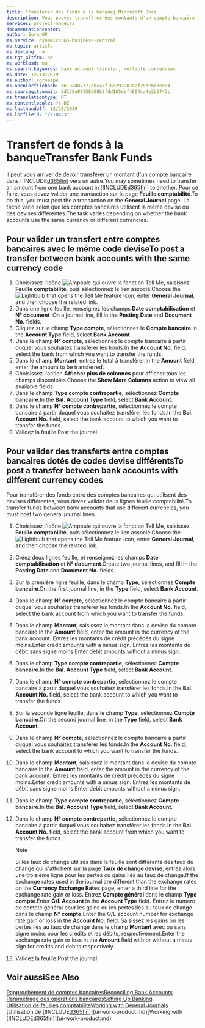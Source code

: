 ```yaml
---
title: Transférer des fonds à la banque| Microsoft Docs
description: Vous pouvez transférer des montants d'un compte bancaire à un autre, y compris dans différentes devises, en validant la transaction dans la feuille comptabilité.
services: project-madeira
documentationcenter: ''
author: SorenGP
ms.service: dynamics365-business-central
ms.topic: article
ms.devlang: na
ms.tgt_pltfrm: na
ms.workload: na
ms.search.keywords: bank account transfer, multiple currencies
ms.date: 12/13/2019
ms.author: sgroespe
ms.openlocfilehash: 3618ad87377ebc47f183292207d2f25dc6c3ed34
ms.sourcegitcommit: 3d128a00358668b3fdd105ebf4604ca4e2b6743c
ms.translationtype: HT
ms.contentlocale: fr-BE
ms.lasthandoff: 12/20/2019
ms.locfileid: "2910433"
---
```

# <a name="transfer-bank-funds"></a><span data-ttu-id="2938f-103">Transfert de fonds à la banque</span><span class="sxs-lookup"><span data-stu-id="2938f-103">Transfer Bank Funds</span></span>
<span data-ttu-id="2938f-104">Il peut vous arriver de devoir transférer un montant d'un compte bancaire dans [!INCLUDE[d365fin](includes/d365fin_md.md)] vers un autre.</span><span class="sxs-lookup"><span data-stu-id="2938f-104">You may sometimes need to transfer an amount from one bank account in [!INCLUDE[d365fin](includes/d365fin_md.md)] to another.</span></span> <span data-ttu-id="2938f-105">Pour ce faire, vous devez valider une transaction sur la page **Feuille comptabilité**.</span><span class="sxs-lookup"><span data-stu-id="2938f-105">To do this, you must post the a transaction on the **General Journal** page.</span></span> <span data-ttu-id="2938f-106">La tâche varie selon que les comptes bancaires utilisent la même devise ou des devises différentes.</span><span class="sxs-lookup"><span data-stu-id="2938f-106">The task varies depending on whether the bank accounts use the same currency or different currencies.</span></span>

## <a name="to-post-a-transfer-between-bank-accounts-with-the-same-currency-code"></a><span data-ttu-id="2938f-107">Pour valider un transfert entre comptes bancaires avec le même code devise</span><span class="sxs-lookup"><span data-stu-id="2938f-107">To post a transfer between bank accounts with the same currency code</span></span>
1. <span data-ttu-id="2938f-108">Choisissez l'icône ![Ampoule qui ouvre la fonction Tell Me](media/ui-search/search_small.png "Dites-moi ce que vous voulez faire"), saisissez **Feuille comptabilité**, puis sélectionnez le lien associé.</span><span class="sxs-lookup"><span data-stu-id="2938f-108">Choose the ![Lightbulb that opens the Tell Me feature](media/ui-search/search_small.png "Tell me what you want to do") icon, enter **General Journal**, and then choose the related link.</span></span>
2. <span data-ttu-id="2938f-109">Dans une ligne feuille, renseignez les champs **Date comptabilisation** et **N° document** .</span><span class="sxs-lookup"><span data-stu-id="2938f-109">On a journal line, fill in the **Posting Date** and **Document No.** fields.</span></span>
3. <span data-ttu-id="2938f-110">Cliquez sur le champ **Type compte**, sélectionnez le **Compte bancaire**.</span><span class="sxs-lookup"><span data-stu-id="2938f-110">In the **Account Type** field, select **Bank Account**.</span></span>
4. <span data-ttu-id="2938f-111">Dans le champ **N° compte**, sélectionnez le compte bancaire à partir duquel vous souhaitez transférer les fonds.</span><span class="sxs-lookup"><span data-stu-id="2938f-111">In the **Account No.** field, select the bank from which you want to transfer the funds.</span></span>
5. <span data-ttu-id="2938f-112">Dans le champ **Montant**, entrez le total à transférer.</span><span class="sxs-lookup"><span data-stu-id="2938f-112">In the **Amount** field, enter the amount to be transferred.</span></span>
6. <span data-ttu-id="2938f-113">Choisissez l'action **Afficher plus de colonnes** pour afficher tous les champs disponibles.</span><span class="sxs-lookup"><span data-stu-id="2938f-113">Choose the **Show More Columns** action to view all available fields.</span></span>
7. <span data-ttu-id="2938f-114">Dans le champ **Type compte contrepartie**, sélectionnez **Compte bancaire**.</span><span class="sxs-lookup"><span data-stu-id="2938f-114">In the **Bal. Account Type** field, select **Bank Account**.</span></span>
8. <span data-ttu-id="2938f-115">Dans le champ **N° compte contrepartie**, sélectionnez le compte bancaire à partir duquel vous souhaitez transférer les fonds.</span><span class="sxs-lookup"><span data-stu-id="2938f-115">In the **Bal. Account No.** field, select the bank account to which you want to transfer the funds.</span></span>
9. <span data-ttu-id="2938f-116">Validez la feuille.</span><span class="sxs-lookup"><span data-stu-id="2938f-116">Post the journal.</span></span>

## <a name="to-post-a-transfer-between-bank-accounts-with-different-currency-codes"></a><span data-ttu-id="2938f-117">Pour valider des transferts entre comptes bancaires dotés de codes devise différents</span><span class="sxs-lookup"><span data-stu-id="2938f-117">To post a transfer between bank accounts with different currency codes</span></span>
<span data-ttu-id="2938f-118">Pour transférer des fonds entre des comptes bancaires qui utilisent des devises différentes, vous devez valider deux lignes feuille comptabilité.</span><span class="sxs-lookup"><span data-stu-id="2938f-118">To transfer funds between bank accounts that use different currencies, you must post two general journal lines.</span></span>

1. <span data-ttu-id="2938f-119">Choisissez l'icône ![Ampoule qui ouvre la fonction Tell Me](media/ui-search/search_small.png "Dites-moi ce que vous voulez faire"), saisissez **Feuille comptabilité**, puis sélectionnez le lien associé.</span><span class="sxs-lookup"><span data-stu-id="2938f-119">Choose the ![Lightbulb that opens the Tell Me feature](media/ui-search/search_small.png "Tell me what you want to do") icon, enter **General Journal**, and then choose the related link.</span></span>
2. <span data-ttu-id="2938f-120">Créez deux lignes feuille, et renseignez les champs **Date comptabilisation** et **N° document**.</span><span class="sxs-lookup"><span data-stu-id="2938f-120">Create two journal lines, and fill in the **Posting Date** and **Document No.** fields.</span></span>
3. <span data-ttu-id="2938f-121">Sur la première ligne feuille, dans le champ **Type**, sélectionnez **Compte bancaire**.</span><span class="sxs-lookup"><span data-stu-id="2938f-121">On the first journal line, in the **Type** field, select **Bank Account**.</span></span>
4. <span data-ttu-id="2938f-122">Dans le champ **N° compte**, sélectionnez le compte bancaire à partir duquel vous souhaitez transférer les fonds.</span><span class="sxs-lookup"><span data-stu-id="2938f-122">In the **Account No.** field, select the bank account from which you want to transfer the funds.</span></span>
5. <span data-ttu-id="2938f-123">Dans le champ **Montant**, saisissez le montant dans la devise du compte bancaire.</span><span class="sxs-lookup"><span data-stu-id="2938f-123">In the **Amount** field, enter the amount in the currency of the bank account.</span></span> <span data-ttu-id="2938f-124">Entrez les montants de crédit précédés du signe moins.</span><span class="sxs-lookup"><span data-stu-id="2938f-124">Enter credit amounts with a minus sign.</span></span> <span data-ttu-id="2938f-125">Entrez les montants de débit sans signe moins.</span><span class="sxs-lookup"><span data-stu-id="2938f-125">Enter debit amounts without a minus sign.</span></span>
6. <span data-ttu-id="2938f-126">Dans le champ **Type compte contrepartie**, sélectionnez **Compte bancaire**.</span><span class="sxs-lookup"><span data-stu-id="2938f-126">In the **Bal. Account Type** field, select **Bank Account**.</span></span>
7. <span data-ttu-id="2938f-127">Dans le champ **N° compte contrepartie**, sélectionnez le compte bancaire à partir duquel vous souhaitez transférer les fonds.</span><span class="sxs-lookup"><span data-stu-id="2938f-127">In the **Bal. Account No.** field, select the bank account to which you want to transfer the funds.</span></span>
8. <span data-ttu-id="2938f-128">Sur la seconde ligne feuille, dans le champ **Type**, sélectionnez **Compte bancaire**.</span><span class="sxs-lookup"><span data-stu-id="2938f-128">On the second journal line, in the **Type** field, select **Bank Account**.</span></span>
9. <span data-ttu-id="2938f-129">Dans le champ **N° compte**, sélectionnez le compte bancaire à partir duquel vous souhaitez transférer les fonds.</span><span class="sxs-lookup"><span data-stu-id="2938f-129">In the **Account No.** field, select the bank account to which you want to transfer the funds.</span></span>
10. <span data-ttu-id="2938f-130">Dans le champ **Montant**, saisissez le montant dans la devise du compte bancaire.</span><span class="sxs-lookup"><span data-stu-id="2938f-130">In the **Amount** field, enter the amount in the currency of the bank account.</span></span> <span data-ttu-id="2938f-131">Entrez les montants de crédit précédés du signe moins.</span><span class="sxs-lookup"><span data-stu-id="2938f-131">Enter credit amounts with a minus sign.</span></span> <span data-ttu-id="2938f-132">Entrez les montants de débit sans signe moins.</span><span class="sxs-lookup"><span data-stu-id="2938f-132">Enter debit amounts without a minus sign.</span></span>
11. <span data-ttu-id="2938f-133">Dans le champ **Type compte contrepartie**, sélectionnez **Compte bancaire**.</span><span class="sxs-lookup"><span data-stu-id="2938f-133">In the **Bal. Account Type** field, select **Bank Account**.</span></span>  
12. <span data-ttu-id="2938f-134">Dans le champ **N° compte contrepartie**, sélectionnez le compte bancaire à partir duquel vous souhaitez transférer les fonds.</span><span class="sxs-lookup"><span data-stu-id="2938f-134">In the **Bal. Account No.** field, select the bank account from which you want to transfer the funds.</span></span>

    > [!NOTE]  
    > <span data-ttu-id="2938f-135">Si les taux de change utilisés dans la feuille sont différents des taux de change qui s'affichent sur la page **Taux de change devise**, entrez alors une troisième ligne pour les pertes ou gains liés au taux de change.</span><span class="sxs-lookup"><span data-stu-id="2938f-135">If the exchange rates used in the journal are different than the exchange rates on the **Currency Exchange Rates** page, enter a third line for the exchange rate gain or loss.</span></span> <span data-ttu-id="2938f-136">Entrez **Compte général** dans le champ **Type compte**.</span><span class="sxs-lookup"><span data-stu-id="2938f-136">Enter **G/L Account** in the **Account Type** field.</span></span> <span data-ttu-id="2938f-137">Entrez le numéro de compte général pour les gains ou les pertes liés au taux de change dans le champ **N° compte**.</span><span class="sxs-lookup"><span data-stu-id="2938f-137">Enter the G/L account number for exchange rate gain or loss in the **Account No.** field.</span></span> <span data-ttu-id="2938f-138">Saisissez les gains ou les pertes liés au taux de change dans le champ **Montant** avec ou sans signe moins pour les crédits et les débits, respectivement.</span><span class="sxs-lookup"><span data-stu-id="2938f-138">Enter the exchange rate gain or loss in the **Amount** field with or without a minus sign for credits and debits respectively.</span></span>
13. <span data-ttu-id="2938f-139">Validez la feuille.</span><span class="sxs-lookup"><span data-stu-id="2938f-139">Post the journal.</span></span>

## <a name="see-also"></a><span data-ttu-id="2938f-140">Voir aussi</span><span class="sxs-lookup"><span data-stu-id="2938f-140">See Also</span></span>
[<span data-ttu-id="2938f-141">Rapprochement de comptes bancaires</span><span class="sxs-lookup"><span data-stu-id="2938f-141">Reconciling Bank Accounts</span></span>](bank-manage-bank-accounts.md)  
[<span data-ttu-id="2938f-142">Paramétrage des opérations bancaires</span><span class="sxs-lookup"><span data-stu-id="2938f-142">Setting Up Banking</span></span>](bank-setup-banking.md)  
[<span data-ttu-id="2938f-143">Utilisation de feuilles comptabilité</span><span class="sxs-lookup"><span data-stu-id="2938f-143">Working with General Journals</span></span>](ui-work-general-journals.md)  
<span data-ttu-id="2938f-144">[Utilisation de [!INCLUDE[d365fin](includes/d365fin_md.md)]](ui-work-product.md)</span><span class="sxs-lookup"><span data-stu-id="2938f-144">[Working with [!INCLUDE[d365fin](includes/d365fin_md.md)]](ui-work-product.md)</span></span>
